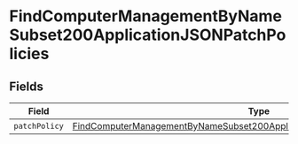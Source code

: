 # FindComputerManagementByNameSubset200ApplicationJSONPatchPolicies


## Fields

| Field                                                                                                                                                                                   | Type                                                                                                                                                                                    | Required                                                                                                                                                                                | Description                                                                                                                                                                             |
| --------------------------------------------------------------------------------------------------------------------------------------------------------------------------------------- | --------------------------------------------------------------------------------------------------------------------------------------------------------------------------------------- | --------------------------------------------------------------------------------------------------------------------------------------------------------------------------------------- | --------------------------------------------------------------------------------------------------------------------------------------------------------------------------------------- |
| `patchPolicy`                                                                                                                                                                           | [FindComputerManagementByNameSubset200ApplicationJSONPatchPoliciesPatchPolicy](../../models/operations/findcomputermanagementbynamesubset200applicationjsonpatchpoliciespatchpolicy.md) | :heavy_minus_sign:                                                                                                                                                                      | N/A                                                                                                                                                                                     |